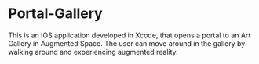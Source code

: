 # Portal-Gallery
This is an iOS application developed in Xcode, that opens a portal to an Art Gallery in Augmented Space. The user can move around in the gallery by walking around and experiencing augmented reality.

